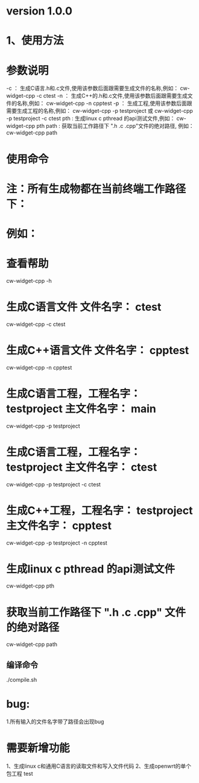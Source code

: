 # version 1.0.0
# 1、使用方法


# 参数说明
-c ： 生成C语言.h和.c文件,使用该参数后面跟需要生成文件的名称,例如： cw-widget-cpp -c ctest
-n ： 生成C++的.h和.c文件,使用该参数后面跟需要生成文件的名称,例如： cw-widget-cpp -n cpptest
-p ： 生成工程,使用该参数后面跟需要生成工程的名称,例如： cw-widget-cpp -p testproject 或 cw-widget-cpp -p testproject -c ctest
pth : 生成linux c pthread 的api测试文件,例如： cw-widget-cpp pth
path : 获取当前工作路径下 ".h .c .cpp"文件的绝对路径, 例如： cw-widget-cpp path
# 使用命令
# 注：所有生成物都在当前终端工作路径下：

# 例如：
# 查看帮助
cw-widget-cpp -h

# 生成C语言文件 文件名字： ctest
cw-widget-cpp -c ctest

# 生成C++语言文件 文件名字： cpptest
cw-widget-cpp -n cpptest

# 生成C语言工程，工程名字： testproject 主文件名字： main
cw-widget-cpp -p testproject

# 生成C语言工程，工程名字： testproject 主文件名字： ctest
cw-widget-cpp -p testproject -c ctest

# 生成C++工程，工程名字： testproject 主文件名字： cpptest
cw-widget-cpp -p testproject -n cpptest

# 生成linux c pthread 的api测试文件
cw-widget-cpp pth

# 获取当前工作路径下 ".h .c .cpp" 文件的绝对路径
cw-widget-cpp path


## 编译命令
./compile.sh

# bug:
1.所有输入的文件名字带了路径会出现bug


# 需要新增功能
1、生成linux c和通用C语言的读取文件和写入文件代码
2、生成openwrt的单个包工程
test